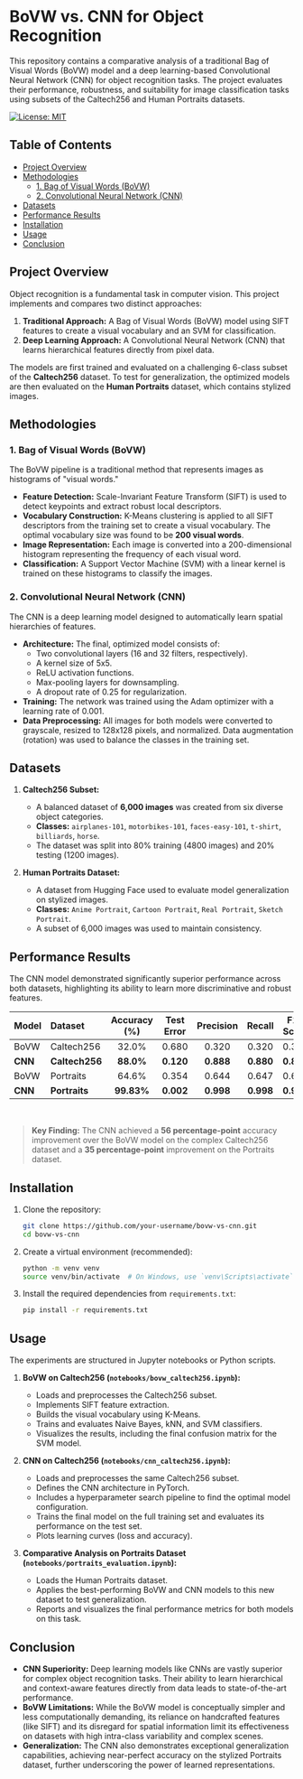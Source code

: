 # BoVW vs. CNN for Object Recognition

This repository contains a comparative analysis of a traditional Bag of Visual Words (BoVW) model and a deep learning-based Convolutional Neural Network (CNN) for object recognition tasks. The project evaluates their performance, robustness, and suitability for image classification tasks using subsets of the Caltech256 and Human Portraits datasets.

[![License: MIT](https://img.shields.io/badge/License-MIT-yellow.svg)](https://opensource.org/licenses/MIT)

## Table of Contents
- [Project Overview](#project-overview)
- [Methodologies](#methodologies)
  - [1. Bag of Visual Words (BoVW)](#1-bag-of-visual-words-bovw)
  - [2. Convolutional Neural Network (CNN)](#2-convolutional-neural-network-cnn)
- [Datasets](#datasets)
- [Performance Results](#performance-results)
- [Installation](#installation)
- [Usage](#usage)
- [Conclusion](#conclusion)

## Project Overview

Object recognition is a fundamental task in computer vision. This project implements and compares two distinct approaches:

1.  **Traditional Approach:** A Bag of Visual Words (BoVW) model using SIFT features to create a visual vocabulary and an SVM for classification.
2.  **Deep Learning Approach:** A Convolutional Neural Network (CNN) that learns hierarchical features directly from pixel data.

The models are first trained and evaluated on a challenging 6-class subset of the **Caltech256** dataset. To test for generalization, the optimized models are then evaluated on the **Human Portraits** dataset, which contains stylized images.

## Methodologies

### 1. Bag of Visual Words (BoVW)

The BoVW pipeline is a traditional method that represents images as histograms of "visual words."

-   **Feature Detection:** Scale-Invariant Feature Transform (SIFT) is used to detect keypoints and extract robust local descriptors.
-   **Vocabulary Construction:** K-Means clustering is applied to all SIFT descriptors from the training set to create a visual vocabulary. The optimal vocabulary size was found to be **200 visual words**.
-   **Image Representation:** Each image is converted into a 200-dimensional histogram representing the frequency of each visual word.
-   **Classification:** A Support Vector Machine (SVM) with a linear kernel is trained on these histograms to classify the images.

### 2. Convolutional Neural Network (CNN)

The CNN is a deep learning model designed to automatically learn spatial hierarchies of features.

-   **Architecture:** The final, optimized model consists of:
    -   Two convolutional layers (16 and 32 filters, respectively).
    -   A kernel size of 5x5.
    -   ReLU activation functions.
    -   Max-pooling layers for downsampling.
    -   A dropout rate of 0.25 for regularization.
-   **Training:** The network was trained using the Adam optimizer with a learning rate of 0.001.
-   **Data Preprocessing:** All images for both models were converted to grayscale, resized to 128x128 pixels, and normalized. Data augmentation (rotation) was used to balance the classes in the training set.

## Datasets

1.  **Caltech256 Subset:**
    -   A balanced dataset of **6,000 images** was created from six diverse object categories.
    -   **Classes:** `airplanes-101`, `motorbikes-101`, `faces-easy-101`, `t-shirt`, `billiards`, `horse`.
    -   The dataset was split into 80% training (4800 images) and 20% testing (1200 images).

2.  **Human Portraits Dataset:**
    -   A dataset from Hugging Face used to evaluate model generalization on stylized images.
    -   **Classes:** `Anime Portrait`, `Cartoon Portrait`, `Real Portrait`, `Sketch Portrait`.
    -   A subset of 6,000 images was used to maintain consistency.

## Performance Results

The CNN model demonstrated significantly superior performance across both datasets, highlighting its ability to learn more discriminative and robust features.

| Model | Dataset    | Accuracy (%) | Test Error | Precision | Recall | F1-Score |
| :---- | :--------- | :----------: | :--------: | :-------: | :----: | :------: |
| BoVW  | Caltech256 |    32.0%     |   0.680    |   0.320   | 0.320  |  0.318   |
| **CNN**   | **Caltech256** |  **88.0%**   | **0.120**  | **0.888** | **0.880**  | **0.882**  |
| BoVW  | Portraits  |    64.6%     |   0.354    |   0.644   | 0.647  |  0.645   |
| **CNN**   | **Portraits**  |  **99.83%**  | **0.002**  | **0.998** | **0.998**  | **0.998**  |

<br>

> **Key Finding:** The CNN achieved a **56 percentage-point** accuracy improvement over the BoVW model on the complex Caltech256 dataset and a **35 percentage-point** improvement on the Portraits dataset.

## Installation

1.  Clone the repository:
    ```bash
    git clone https://github.com/your-username/bovw-vs-cnn.git
    cd bovw-vs-cnn
    ```

2.  Create a virtual environment (recommended):
    ```bash
    python -m venv venv
    source venv/bin/activate  # On Windows, use `venv\Scripts\activate`
    ```

3.  Install the required dependencies from `requirements.txt`:
    ```bash
    pip install -r requirements.txt
    ```

## Usage

The experiments are structured in Jupyter notebooks or Python scripts.

1.  **BoVW on Caltech256 (`notebooks/bovw_caltech256.ipynb`):**
    -   Loads and preprocesses the Caltech256 subset.
    -   Implements SIFT feature extraction.
    -   Builds the visual vocabulary using K-Means.
    -   Trains and evaluates Naive Bayes, kNN, and SVM classifiers.
    -   Visualizes the results, including the final confusion matrix for the SVM model.

2.  **CNN on Caltech256 (`notebooks/cnn_caltech256.ipynb`):**
    -   Loads and preprocesses the same Caltech256 subset.
    -   Defines the CNN architecture in PyTorch.
    -   Includes a hyperparameter search pipeline to find the optimal model configuration.
    -   Trains the final model on the full training set and evaluates its performance on the test set.
    -   Plots learning curves (loss and accuracy).

3.  **Comparative Analysis on Portraits Dataset (`notebooks/portraits_evaluation.ipynb`):**
    -   Loads the Human Portraits dataset.
    -   Applies the best-performing BoVW and CNN models to this new dataset to test generalization.
    -   Reports and visualizes the final performance metrics for both models on this task.


## Conclusion

-   **CNN Superiority:** Deep learning models like CNNs are vastly superior for complex object recognition tasks. Their ability to learn hierarchical and context-aware features directly from data leads to state-of-the-art performance.
-   **BoVW Limitations:** While the BoVW model is conceptually simpler and less computationally demanding, its reliance on handcrafted features (like SIFT) and its disregard for spatial information limit its effectiveness on datasets with high intra-class variability and complex scenes.
-   **Generalization:** The CNN also demonstrates exceptional generalization capabilities, achieving near-perfect accuracy on the stylized Portraits dataset, further underscoring the power of learned representations.
